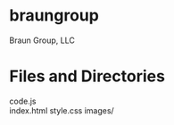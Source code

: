 # braungroup
Braun Group, LLC

Files and Directories
=====================

code.js   
index.html
style.css
images/
  
